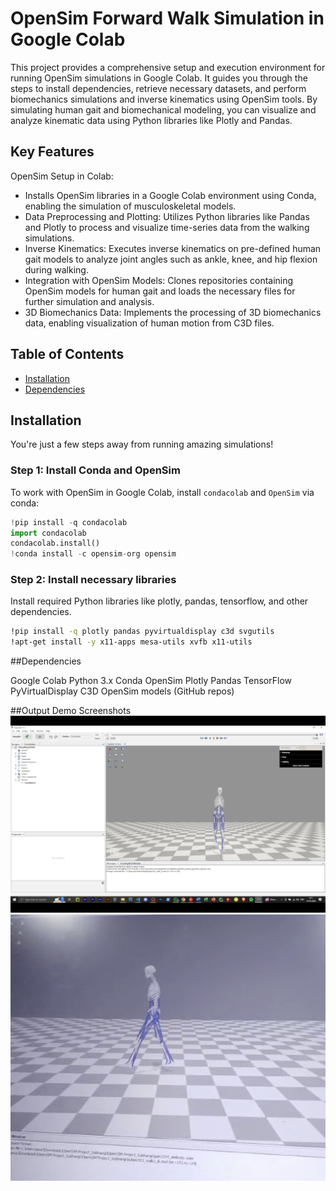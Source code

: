 # OpenSim Forward Walk Simulation in Google Colab

This project provides a comprehensive setup and execution environment for running OpenSim simulations in Google Colab. It guides you through the steps to install dependencies, retrieve necessary datasets, and perform biomechanics simulations and inverse kinematics using OpenSim tools. By simulating human gait and biomechanical modeling, you can visualize and analyze kinematic data using Python libraries like Plotly and Pandas.

## Key Features

OpenSim Setup in Colab: 
- Installs OpenSim libraries in a Google Colab environment using Conda, enabling the simulation of musculoskeletal models.
- Data Preprocessing and Plotting: Utilizes Python libraries like Pandas and Plotly to process and visualize time-series data from the walking simulations.
- Inverse Kinematics: Executes inverse kinematics on pre-defined human gait models to analyze joint angles such as ankle, knee, and hip flexion during walking.
- Integration with OpenSim Models: Clones repositories containing OpenSim models for human gait and loads the necessary files for further simulation and analysis.
- 3D Biomechanics Data: Implements the processing of 3D biomechanics data, enabling visualization of human motion from C3D files.


## Table of Contents

- [Installation](#installation)
- [Dependencies](#dependencies)



## Installation

You're just a few steps away from running amazing simulations!

### Step 1: Install Conda and OpenSim

To work with OpenSim in Google Colab, install `condacolab` and `OpenSim` via conda:

```python
!pip install -q condacolab
import condacolab
condacolab.install()
!conda install -c opensim-org opensim
```

### Step 2: Install necessary libraries
Install required Python libraries like plotly, pandas, tensorflow, and other dependencies.

```bash
!pip install -q plotly pandas pyvirtualdisplay c3d svgutils
!apt-get install -y x11-apps mesa-utils xvfb x11-utils
```

##Dependencies

Google Colab
Python 3.x
Conda
OpenSim
Plotly
Pandas
TensorFlow
PyVirtualDisplay
C3D
OpenSim models (GitHub repos)


##Output Demo Screenshots
![Axis_1](Axis_1.jpg)
![Axis_2](Axis_2.jpg)
